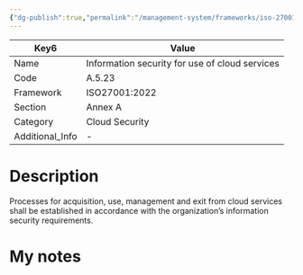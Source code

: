 ```yaml
---
{"dg-publish":true,"permalink":"/management-system/frameworks/iso-27001-2022/iso-27001-2022-a-5-23/","tags":["requirement"],"noteIcon":"1"}
---
```



<div><table class="dataview table-view-table"><thead class="table-view-thead"><tr class="table-view-tr-header"><th class="table-view-th"><span>Key</span><span class="dataview small-text">6</span></th><th class="table-view-th"><span>Value</span></th></tr></thead><tbody class="table-view-tbody"><tr><td><span>Name</span></td><td><span>Information security for use of cloud services</span></td></tr><tr><td><span>Code</span></td><td><span>A.5.23</span></td></tr><tr><td><span>Framework</span></td><td><span>ISO27001:2022</span></td></tr><tr><td><span>Section</span></td><td><span>Annex A</span></td></tr><tr><td><span>Category</span></td><td><span>Cloud Security</span></td></tr><tr><td><span>Additional_Info</span></td><td><span>-</span></td></tr></tbody></table></div>

# Description

Processes for acquisition, use, management and exit from cloud services shall be established in accordance with the organization’s information security requirements.

# My notes
